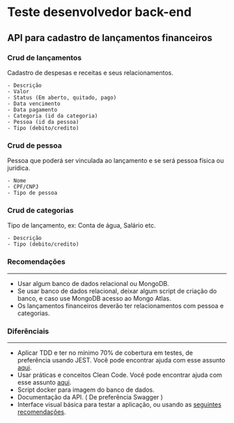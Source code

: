 # Teste desenvolvedor back-end

## API para cadastro de lançamentos financeiros

### Crud de lançamentos

Cadastro de despesas e receitas e seus relacionamentos.

    - Descrição
    - Valor
    - Status (Em aberto, quitado, pago)
    - Data vencimento
    - Data pagamento
    - Categoria (id da categoria)
    - Pessoa (id da pessoa)
    - Tipo (debito/credito)

### Crud de pessoa

Pessoa que poderá ser vinculada ao lançamento e se será pessoa física ou jurídica.

    - Nome
    - CPF/CNPJ
    - Tipo de pessoa

### Crud de categorias

Tipo de lançamento, ex: Conta de água, Salário etc.

    - Descrição
    - Tipo (debito/credito)

### Recomendações

<hr>

- Usar algum banco de dados relacional ou MongoDB.
- Se usar banco de dados relacional, deixar algum script de criação do banco, e caso use MongoDB acesso ao Mongo Atlas.
- Os lançamentos financeiros deverão ter relacionamentos com pessoa e categorias.

### Diferênciais

<hr>

- Aplicar TDD e ter no mínimo 70% de cobertura em testes, de preferência usando JEST. Você pode encontrar ajuda com esse assunto [aqui]().
- Usar práticas e conceitos Clean Code. Você pode encontrar ajuda com esse assunto [aqui](https://github.com/Maqplan/dev-backend-challenge/blob/main/helpers/Apresenta%C3%A7%C3%A3o%20geral.pdf).
- Script docker para imagem do banco de dados.
- Documentação da API. ( De preferência Swagger )
- Interface visual básica para testar a aplicação, ou usando as [seguintes recomendações](https://github.com/Maqplan/dev-frontend-challenge).
